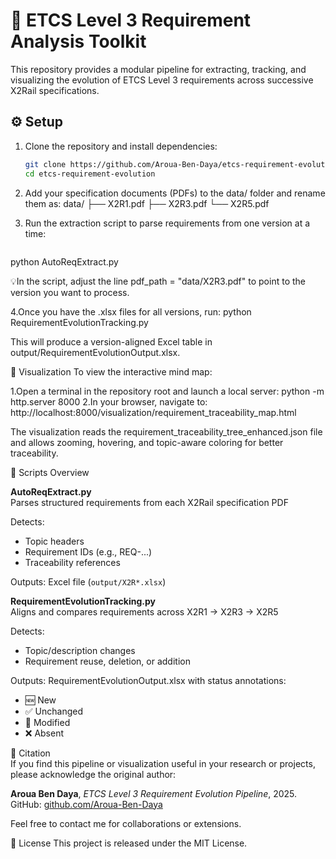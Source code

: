 # 🚦 ETCS Level 3 Requirement Analysis Toolkit

This repository provides a modular pipeline for extracting, tracking, and visualizing the evolution of ETCS Level 3 requirements across successive X2Rail specifications.
## ⚙️ Setup 

1. Clone the repository and install dependencies:
   ```bash
   git clone https://github.com/Aroua-Ben-Daya/etcs-requirement-evolution.git
   cd etcs-requirement-evolution

2. Add your specification documents (PDFs) to the data/ folder and rename them as:
data/
├── X2R1.pdf
├── X2R3.pdf
└── X2R5.pdf

3. Run the extraction script to parse requirements from one version at a time:
   ```bash
python AutoReqExtract.py

💡In the script, adjust the line pdf_path = "data/X2R3.pdf" to point to the version you want to process.

4.Once you have the .xlsx files for all versions, run:
python RequirementEvolutionTracking.py

This will produce a version-aligned Excel table in output/RequirementEvolutionOutput.xlsx.

🌳 Visualization
To view the interactive mind map:

1.Open a terminal in the repository root and launch a local server:
python -m http.server 8000
2.In your browser, navigate to:
http://localhost:8000/visualization/requirement_traceability_map.html

The visualization reads the requirement_traceability_tree_enhanced.json file and allows zooming, hovering, and topic-aware coloring for better traceability.

📘 Scripts Overview

**AutoReqExtract.py**  
Parses structured requirements from each X2Rail specification PDF  

Detects:  
- Topic headers  
- Requirement IDs (e.g., REQ-...)  
- Traceability references  

Outputs: Excel file (`output/X2R*.xlsx`)  

**RequirementEvolutionTracking.py**  
Aligns and compares requirements across X2R1 → X2R3 → X2R5  

Detects:  
- Topic/description changes  
- Requirement reuse, deletion, or addition  

Outputs: RequirementEvolutionOutput.xlsx with status annotations:  
- 🆕 New  
- ✅ Unchanged  
- 📝 Modified  
- ❌ Absent  

📎 Citation  
If you find this pipeline or visualization useful in your research or projects, please acknowledge the original author:

**Aroua Ben Daya**, *ETCS Level 3 Requirement Evolution Pipeline*, 2025.  
GitHub: [github.com/Aroua-Ben-Daya](https://github.com/Aroua-Ben-Daya)

Feel free to contact me for collaborations or extensions.

📄 License
This project is released under the MIT License.

